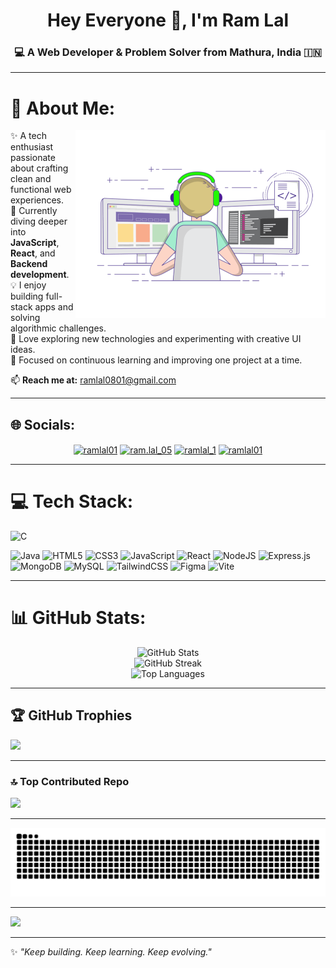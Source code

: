 <!-- <img src="https://user-images.githubusercontent.com/76155456/155187006-4ef09ed3-3869-499f-84c3-7bdaa68f73d4.png" width="1000px"/> -->

<h1 align="center">Hey Everyone 👋, I'm Ram Lal</h1>
<h3 align="center">💻 A Web Developer & Problem Solver from Mathura, India 🇮🇳</h3>

---

# 💫 About Me:
<img align="right" alt="Coding" width="400" src="https://raw.githubusercontent.com/devSouvik/devSouvik/master/gif3.gif">

✨ A tech enthusiast passionate about crafting clean and functional web experiences.  
🌱 Currently diving deeper into **JavaScript**, **React**, and **Backend development**.  
💡 I enjoy building full-stack apps and solving algorithmic challenges.  
📘 Love exploring new technologies and experimenting with creative UI ideas.  
🎯 Focused on continuous learning and improving one project at a time.  

📫 **Reach me at:** [ramlal0801@gmail.com](mailto:ramlal0801@gmail.com)

---

## 🌐 Socials:

<p align="center">
<a href="https://www.linkedin.com/in/ramlal01" target="blank"><img align="center" src="https://raw.githubusercontent.com/rahuldkjain/github-profile-readme-generator/master/src/images/icons/Social/linked-in-alt.svg" alt="ramlal01" height="30" width="40" /></a>
<a href="https://www.instagram.com/ram.lal_05" target="blank"><img align="center" src="https://raw.githubusercontent.com/rahuldkjain/github-profile-readme-generator/master/src/images/icons/Social/instagram.svg" alt="ram.lal_05" height="30" width="40" /></a>
<a href="https://leetcode.com/u/ramlal_1" target="blank"><img align="center" src="https://raw.githubusercontent.com/rahuldkjain/github-profile-readme-generator/master/src/images/icons/Social/leet-code.svg" alt="ramlal_1" height="30" width="40" /></a>
<a href="https://codeforces.com/profile/ramlal01" target="blank"><img align="center" src="https://raw.githubusercontent.com/rahuldkjain/github-profile-readme-generator/master/src/images/icons/Social/codeforces.svg" alt="ramlal01" height="30" width="40" /></a>
</p>

---

# 💻 Tech Stack:
![C](https://img.shields.io/badge/c-%2300599C.svg?style=for-the-badge&logo=c&logoColor=white)
<!--![C++](https://img.shields.io/badge/c++-%2300599C.svg?style=for-the-badge&logo=c%2B%2B&logoColor=white) !-->
![Java](https://img.shields.io/badge/java-%23ED8B00.svg?style=for-the-badge&logo=openjdk&logoColor=white)
![HTML5](https://img.shields.io/badge/html5-%23E34F26.svg?style=for-the-badge&logo=html5&logoColor=white)
![CSS3](https://img.shields.io/badge/css3-%231572B6.svg?style=for-the-badge&logo=css3&logoColor=white)
![JavaScript](https://img.shields.io/badge/javascript-%23323330.svg?style=for-the-badge&logo=javascript&logoColor=%23F7DF1E)
![React](https://img.shields.io/badge/react-%2320232a.svg?style=for-the-badge&logo=react&logoColor=%2361DAFB)
![NodeJS](https://img.shields.io/badge/node.js-6DA55F?style=for-the-badge&logo=node.js&logoColor=white)
![Express.js](https://img.shields.io/badge/express.js-%23404d59.svg?style=for-the-badge&logo=express&logoColor=%2361DAFB)
![MongoDB](https://img.shields.io/badge/MongoDB-%234ea94b.svg?style=for-the-badge&logo=mongodb&logoColor=white)
![MySQL](https://img.shields.io/badge/mysql-%2300000f.svg?style=for-the-badge&logo=mysql&logoColor=white)
![TailwindCSS](https://img.shields.io/badge/tailwindcss-%2338B2AC.svg?style=for-the-badge&logo=tailwind-css&logoColor=white)
![Figma](https://img.shields.io/badge/figma-%23F24E1E.svg?style=for-the-badge&logo=figma&logoColor=white)
![Vite](https://img.shields.io/badge/vite-%23646CFF.svg?style=for-the-badge&logo=vite&logoColor=white)

---

# 📊 GitHub Stats:
<div align="center">
    <img src="https://github-readme-stats.vercel.app/api?username=ramlal-01&theme=react&hide_border=false&include_all_commits=true&count_private=true" alt="GitHub Stats" />
    <br/>
    <img src="https://github-readme-streak-stats.herokuapp.com/?user=ramlal-01&theme=react&hide_border=false" alt="GitHub Streak" />
    <br/>
    <img src="https://github-readme-stats.vercel.app/api/top-langs/?username=ramlal-01&theme=react&hide_border=false&layout=compact" alt="Top Languages" />
</div>

---

## 🏆 GitHub Trophies
![](https://github-profile-trophy.vercel.app/?username=ramlal-01&theme=onedark&no-frame=false&no-bg=false&margin-w=4)

---

### 🔝 Top Contributed Repo
![](https://github-contributor-stats.vercel.app/api?username=ramlal-01&limit=5&theme=onedark&combine_all_yearly_contributions=true)

---

![Snake animation](https://github.com/ramlal-01/ramlal-01/blob/output/github-contribution-grid-snake.svg)

---

[![](https://visitcount.itsvg.in/api?id=ramlal-01&icon=0&color=0)](https://visitcount.itsvg.in)

---
✨ *"Keep building. Keep learning. Keep evolving."*


<!--
**ramlal-01/ramlal-01** is a ✨ _special_ ✨ repository because its `README.md` (this file) appears on your GitHub profile.

Here are some ideas to get you started:

- 🔭 I’m currently working on ...
- 🌱 I’m currently learning ...
- 👯 I’m looking to collaborate on ...
- 🤔 I’m looking for help with ...
- 💬 Ask me about ...
- 📫 How to reach me: ...
- 😄 Pronouns: ...
- ⚡ Fun fact: ...
-->
